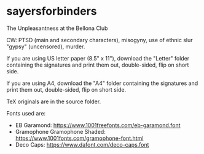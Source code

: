 # sayersforbinders
The Unpleasantness at the Bellona Club

CW: PTSD (main and secondary characters), misogyny, use of ethnic slur "gypsy" (uncensored), murder.

If you are using US letter paper (8.5" x 11"), download the "Letter" folder containing the signatures and print them out, double-sided, flip on short side.

If you are using A4, download the "A4" folder containing the signatures and print them out, double-sided, flip on short side.

TeX originals are in the source folder.

Fonts used are:
* EB Garamond: https://www.1001freefonts.com/eb-garamond.font
* Gramophone Gramophone Shaded: https://www.1001fonts.com/gramophone-font.html
* Deco Caps: https://www.dafont.com/deco-caps.font